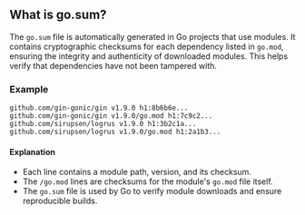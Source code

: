 ## What is go.sum?

The `go.sum` file is automatically generated in Go projects that use modules. It contains cryptographic checksums for each dependency listed in `go.mod`, ensuring the integrity and authenticity of downloaded modules. This helps verify that dependencies have not been tampered with.

### Example

```
github.com/gin-gonic/gin v1.9.0 h1:8b6b6e...
github.com/gin-gonic/gin v1.9.0/go.mod h1:7c9c2...
github.com/sirupsen/logrus v1.9.0 h1:3b2c1a...
github.com/sirupsen/logrus v1.9.0/go.mod h1:2a1b3...
```

#### Explanation
- Each line contains a module path, version, and its checksum.
- The `/go.mod` lines are checksums for the module's `go.mod` file itself.
- The `go.sum` file is used by Go to verify module downloads and ensure reproducible builds.
